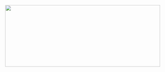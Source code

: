 <img src="https://usm.maine.edu/sites/default/files/tech/husky-hackers.png" height="200" width="500">
